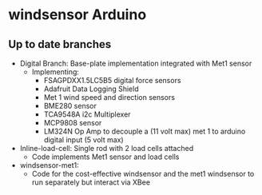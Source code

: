 # windsensor Arduino 

## Up to date branches
* Digital Branch: Base-plate implementation integrated with Met1 sensor
   * Implementing: 
      * FSAGPDXX1.5LC5B5 digital force sensors
      * Adafruit Data Logging Shield
      * Met 1 wind speed and direction sensors
     * BME280 sensor
     * TCA9548A i2c Multiplexer
     * MCP9808 sensor
     * LM324N Op Amp to decouple a (11 volt max) met 1 to arduino digital input (5 volt max)
* Inline-load-cell: Single rod with 2 load cells attached
   * Code implements Met1 sensor and load cells
* windsensor-met1:
    * Code for the cost-effective windsensor and the met1 windsensor to run separately but interact via XBee
    

